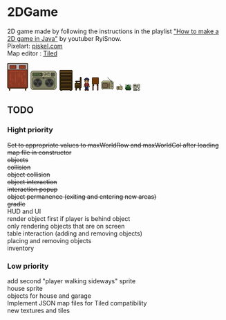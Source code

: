 # 2DGame

2D game made by following the instructions in the playlist ["How to make a 2D game in Java"](https://www.youtube.com/playlist?list=PL_QPQmz5C6WUF-pOQDsbsKbaBZqXj4qSq) by youtuber RyiSnow.\
Pixelart: [piskel.com](https://www.piskelapp.com/)\
Map editor : [Tiled](https://www.mapeditor.org/)

![alt text](src/res/objects/doubleBed(3x4).png)
![alt text](src/res/objects/CasetteComputer.png)
![alt text](src/res/objects/shelf(2x3).png)
![alt text](src/res/objects/chairSideLeft(1x2).png)
![alt text](src/res/player/down0.png)
![alt text](src/res/objects/table.png)
![alt text](src/res/objects/radioBig.png)
![alt text](src/res/objects/radio.png)
![alt text](PixelArtWIP/bush.png)
![alt text](src/res/objects/computer1.png)

## TODO
### Hight priority
~~Set to appropriate values to maxWorldRow and maxWorldCol after loading map file in constructor~~\
~~objects~~\
~~collision~~\
~~object collision~~\
~~object interaction~~\
~~interaction popup~~\
~~object permanence (exiting and entering new areas)~~\
~~gradle~~\
HUD and UI\
render object first if player is behind object\
only rendering objects that are on screen\
table interaction (adding and removing objects)\
placing and removing objects\
inventory

### Low priority
add second "player walking sideways" sprite\
house sprite\
objects for house and garage\
Implement JSON map files for Tiled compatibility\
new textures and tiles

